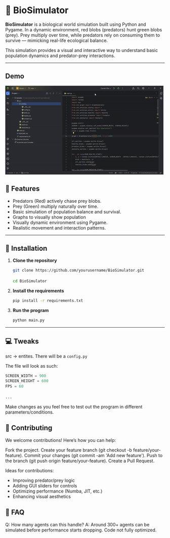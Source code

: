 # 🧬 BioSimulator

**BioSimulator** is a biological world simulation built using Python and Pygame. In a dynamic environment, red blobs (predators) hunt green blobs (prey). Prey multiply over time, while predators rely on consuming them to survive — mimicking real-life ecological balance.

This simulation provides a visual and interactive way to understand basic population dynamics and predator-prey interactions.

---
## Demo
![Demo](https://github.com/kairav-del/BioSimulator/blob/main/Demo.gif)

## 🌱 Features

- Predators (Red) actively chase prey blobs.
- Prey (Green) multiply naturally over time.
- Basic simulation of population balance and survival.
- Graphs to visually show population
- Visually dynamic environment using Pygame.
- Realistic movement and interaction patterns.

---

## 🚀 Installation

1. **Clone the repository**
   ```bash
   git clone https://github.com/yourusername/BioSimulator.git
   
   cd BioSimulator
   ```
2. **Install the requirements**
   ```bash
   pip install -r requirements.txt
   ```
3. **Run the program**
   ```bash
   python main.py
   ```

---

## 💻 Tweaks
src -> entites.
There will be a `config.py`

The file will look as such:
```python
SCREEN_WIDTH = 900
SCREEN_HEIGHT = 600
FPS = 60 

...
```

Make changes as you feel free to test out the program in different parameters/conditions. 


## 🤝 Contributing
We welcome contributions! Here’s how you can help:

Fork the project.
Create your feature branch (git checkout -b feature/your-feature).
Commit your changes (git commit -am 'Add new feature').
Push to the branch (git push origin feature/your-feature).
Create a Pull Request.

Ideas for contributions:

- Improving predator/prey logic
- Adding GUI sliders for controls
- Optimizing performance (Numba, JIT, etc.)
- Enhancing visual aesthetics



## 🤔 FAQ
Q: How many agents can this handle?
A: Around 300+ agents can be simulated before performance starts dropping. Code not fully optimized. 




